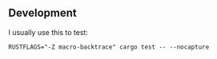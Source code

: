 

## Development

I usually use this to test:

    RUSTFLAGS="-Z macro-backtrace" cargo test -- --nocapture
